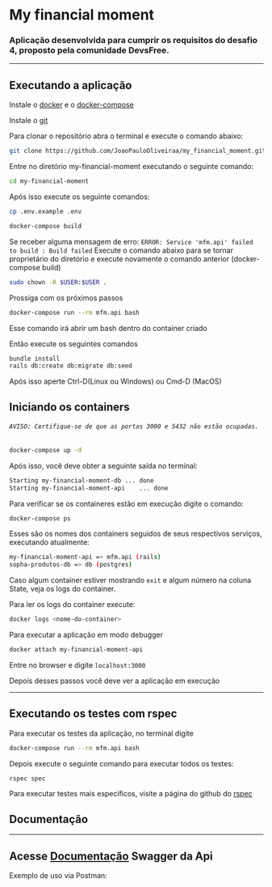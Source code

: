 # My financial moment

### Aplicação desenvolvida para cumprir os requisitos do desafio 4, proposto pela comunidade DevsFree.

---
## Executando a aplicação

Instale o [docker](https://docs.docker.com/get-docker/) e o [docker-compose](https://docs.docker.com/compose/install/)

Instale o [git](https://git-scm.com/book/en/v2/Getting-Started-Installing-Git)

Para clonar o repositório abra o terminal e execute o comando abaixo:

```bash
git clone https://github.com/JoaoPauloOliveiraa/my_financial_moment.git
```
Entre no diretório my-financial-moment executando o seguinte comando:

```bash
cd my-financial-moment
```

Após isso execute os seguinte comandos:

```bash
cp .env.example .env
```

```bash
docker-compose build
```

Se receber alguma mensagem de erro: `ERROR: Service 'mfm.api' failed to build : Build failed`
Execute o comando abaixo para se tornar proprietário do diretório e execute novamente o comando anterior (docker-compose build)

```bash
sudo chown -R $USER:$USER .
```

Prossiga com os próximos passos

```bash
docker-compose run --rm mfm.api bash
```
Esse comando irá abrir um bash dentro do container criado

Então execute os seguintes comandos

```bash
bundle install
rails db:create db:migrate db:seed
```

Após isso aperte Ctrl-D(Linux ou Windows) ou Cmd-D (MacOS)

## Iniciando os containers
###### `AVISO: Certifique-se de que as portas 3000 e 5432 não estão ocupadas.`

```bash
docker-compose up -d
```

Após isso, você deve obter a seguinte saída no terminal:
```bash
Starting my-financial-moment-db ... done
Starting my-financial-moment-api    ... done
```

Para verificar se os containeres estão em execução digite o comando:

```bash
docker-compose ps
```
Esses são os nomes dos containers seguidos de seus respectivos serviços, executando atualmente:

```bash
my-financial-moment-api => mfm.api (rails)
sopha-produtos-db => db (postgres)
```

Caso algum container estiver mostrando `exit` e algum número na coluna State, veja os logs do container.

Para ler os logs do container execute:

```bash
docker logs <nome-do-container>
```

Para executar a aplicação em modo debugger

```bash
docker attach my-financial-moment-api
```

Entre no browser e digite `localhost:3000`

Depois desses passos você deve ver a aplicação em execução


---
## Executando os testes com rspec

Para executar os testes da aplicação, no terminal digite

```bash
docker-compose run --rm mfm.api bash
```
Depois execute o seguinte comando para executar todos os testes:

```bash
rspec spec 
```

Para executar testes mais específicos, visite a página do github do [rspec](https://github.com/rspec/rspec-rails)

## Documentação 
---
Acesse [Documentação](https://app.swaggerhub.com/apis-docs/jpoliveiraa/MyFinancialMoment/1.0.0#/) Swagger da Api 
---
Exemplo de uso via Postman:

